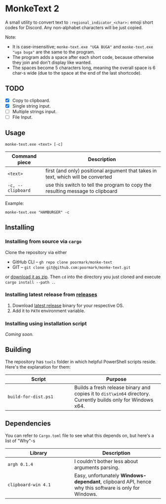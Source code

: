 # MonkeText 2

A small utility to convert text to `:regional_indicator_<char>:` emoji short codes for Discord. Any non-alphabet characters will be just copied.

Note:
- It is case-insensitive; `monke-text.exe "UGA BUGA"` and `monke-text.exe "uga buga"` are the same to the program.
- The program adds a space after each short code, because otherwise they join and don't display like wanted.
- The spaces become 5 characters long, meaning the overall space is 6 char-s wide (due to the space at the end of the last shortcode).

## TODO
- [x] Copy to clipboard.
- [x] Single string input.
- [ ] Multiple strings input.
- [ ] File Input.

## Usage

```shell
monke-text.exe <text> [-c]
```

|     Command piece | Description                                                                      |
| ----------------- | -------------------------------------------------------------------------------- |
|          `<text>` | first (and only) positional argument that takes in text, which will be converted |
| `-c, --clipboard` | use this switch to tell the program to copy the resulting message to clipboard   |

Example:

```shell
monke-text.exe "HAMBURGER" -c
```

## Installing

### Installing from source via `cargo`

Clone the repository via either

- GitHub CLI – `gh repo clone poormark/monke-text`
- GIT – `git clone git@github.com:poormark/monke-text.git`

or [download it as zip](https://github.com/poormark/monke-text/archive/master.zip). Then `cd` into the directory you just cloned and execute `cargo install --path .`.

### Installing latest release from [releases](https://github.com/poormark/monke-text/releases/)

1. Download [latest release](https://github.com/poormark/monke-text/releases/latest/) binary for your respective OS.
2. Add it to `PATH` environment variable.

### Installing using installation script

*Coming soon.*

## Building

The repository has `tools` folder in which helpful PowerShell scripts reside. Here's the explanation for them:

<table>
	<thead>
		<tr>
			<th>Script</th>
			<th>Purpose</th>
		</tr>
	</thead>
	<tbody>
		<tr>
			<td width="200px"><code>build-for-dist.ps1</code></td>
			<td>Builds a fresh release binary and copies it to <code>dist\win64</code> directory. Currently builds only for Windows x64.</td>
		</tr>
	</tbody>
</table>

## Dependencies

You can refer to `Cargo.toml` file to see what this depends on, but here's a list of "Why"-s

<table>
	<thead>
		<tr>
			<th>Library</th>
			<th>Description</th>
		</tr>
	</thead>
	<tbody>
		<tr>
			<td width="200px"><code>argh 0.1.4</code></td>
			<td>I couldn't bother less about arguments parsing.</td>
		</tr>
		<tr>
			<td width="200px"><code>clipboard-win 4.1</code></td>
			<td>Easy, unfortunately <b>Windows-dependant</b>, clipboard API, hence why this software is only for Windows.</td>
		</tr>
	</tbody>
</table>